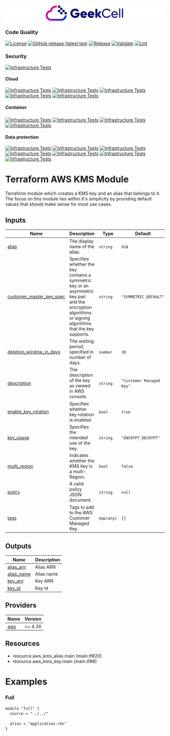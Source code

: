 <!-- BEGIN_TF_DOCS -->
[![Geek Cell GmbH](https://raw.githubusercontent.com/geekcell/template-terraform-module/main/docs/assets/logo.svg)](https://www.geekcell.io/)

### Code Quality
[![License](https://img.shields.io/github/license/geekcell/terraform-aws-kms)](https://github.com/geekcell/terraform-aws-kms/blob/master/LICENSE)
[![GitHub release (latest tag)](https://img.shields.io/github/v/release/geekcell/terraform-aws-kms?logo=github&sort=semver)](https://github.com/geekcell/terraform-aws-kms/releases)
[![Release](https://github.com/geekcell/terraform-aws-kms/actions/workflows/release.yaml/badge.svg)](https://github.com/geekcell/terraform-aws-kms/actions/workflows/release.yaml)
[![Validate](https://github.com/geekcell/terraform-aws-kms/actions/workflows/validate.yaml/badge.svg)](https://github.com/geekcell/terraform-aws-kms/actions/workflows/validate.yaml)
[![Lint](https://github.com/geekcell/terraform-aws-kms/actions/workflows/linter.yaml/badge.svg)](https://github.com/geekcell/terraform-aws-kms/actions/workflows/linter.yaml)

### Security
[![Infrastructure Tests](https://www.bridgecrew.cloud/badges/github/geekcell/terraform-aws-kms/general)](https://www.bridgecrew.cloud/link/badge?vcs=github&fullRepo=geekcell%2Fterraform-aws-kms&benchmark=INFRASTRUCTURE+SECURITY)

#### Cloud
[![Infrastructure Tests](https://www.bridgecrew.cloud/badges/github/geekcell/terraform-aws-kms/cis_aws)](https://www.bridgecrew.cloud/link/badge?vcs=github&fullRepo=geekcell%2Fterraform-aws-kms&benchmark=CIS+AWS+V1.2)
[![Infrastructure Tests](https://www.bridgecrew.cloud/badges/github/geekcell/terraform-aws-kms/cis_aws_13)](https://www.bridgecrew.cloud/link/badge?vcs=github&fullRepo=geekcell%2Fterraform-aws-kms&benchmark=CIS+AWS+V1.3)
[![Infrastructure Tests](https://www.bridgecrew.cloud/badges/github/geekcell/terraform-aws-kms/cis_azure)](https://www.bridgecrew.cloud/link/badge?vcs=github&fullRepo=geekcell%2Fterraform-aws-kms&benchmark=CIS+AZURE+V1.1)
[![Infrastructure Tests](https://www.bridgecrew.cloud/badges/github/geekcell/terraform-aws-kms/cis_azure_13)](https://www.bridgecrew.cloud/link/badge?vcs=github&fullRepo=geekcell%2Fterraform-aws-kms&benchmark=CIS+AZURE+V1.3)
[![Infrastructure Tests](https://www.bridgecrew.cloud/badges/github/geekcell/terraform-aws-kms/cis_gcp)](https://www.bridgecrew.cloud/link/badge?vcs=github&fullRepo=geekcell%2Fterraform-aws-kms&benchmark=CIS+GCP+V1.1)

##### Container
[![Infrastructure Tests](https://www.bridgecrew.cloud/badges/github/geekcell/terraform-aws-kms/cis_kubernetes_16)](https://www.bridgecrew.cloud/link/badge?vcs=github&fullRepo=geekcell%2Fterraform-aws-kms&benchmark=CIS+KUBERNETES+V1.6)
[![Infrastructure Tests](https://www.bridgecrew.cloud/badges/github/geekcell/terraform-aws-kms/cis_eks_11)](https://www.bridgecrew.cloud/link/badge?vcs=github&fullRepo=geekcell%2Fterraform-aws-kms&benchmark=CIS+EKS+V1.1)
[![Infrastructure Tests](https://www.bridgecrew.cloud/badges/github/geekcell/terraform-aws-kms/cis_gke_11)](https://www.bridgecrew.cloud/link/badge?vcs=github&fullRepo=geekcell%2Fterraform-aws-kms&benchmark=CIS+GKE+V1.1)
[![Infrastructure Tests](https://www.bridgecrew.cloud/badges/github/geekcell/terraform-aws-kms/cis_kubernetes)](https://www.bridgecrew.cloud/link/badge?vcs=github&fullRepo=geekcell%2Fterraform-aws-kms&benchmark=CIS+KUBERNETES+V1.5)

#### Data protection
[![Infrastructure Tests](https://www.bridgecrew.cloud/badges/github/geekcell/terraform-aws-kms/soc2)](https://www.bridgecrew.cloud/link/badge?vcs=github&fullRepo=geekcell%2Fterraform-aws-kms&benchmark=SOC2)
[![Infrastructure Tests](https://www.bridgecrew.cloud/badges/github/geekcell/terraform-aws-kms/pci)](https://www.bridgecrew.cloud/link/badge?vcs=github&fullRepo=geekcell%2Fterraform-aws-kms&benchmark=PCI-DSS+V3.2)
[![Infrastructure Tests](https://www.bridgecrew.cloud/badges/github/geekcell/terraform-aws-kms/pci_dss_v321)](https://www.bridgecrew.cloud/link/badge?vcs=github&fullRepo=geekcell%2Fterraform-aws-kms&benchmark=PCI-DSS+V3.2.1)
[![Infrastructure Tests](https://www.bridgecrew.cloud/badges/github/geekcell/terraform-aws-kms/iso)](https://www.bridgecrew.cloud/link/badge?vcs=github&fullRepo=geekcell%2Fterraform-aws-kms&benchmark=ISO27001)
[![Infrastructure Tests](https://www.bridgecrew.cloud/badges/github/geekcell/terraform-aws-kms/nist)](https://www.bridgecrew.cloud/link/badge?vcs=github&fullRepo=geekcell%2Fterraform-aws-kms&benchmark=NIST-800-53)
[![Infrastructure Tests](https://www.bridgecrew.cloud/badges/github/geekcell/terraform-aws-kms/hipaa)](https://www.bridgecrew.cloud/link/badge?vcs=github&fullRepo=geekcell%2Fterraform-aws-kms&benchmark=HIPAA)
[![Infrastructure Tests](https://www.bridgecrew.cloud/badges/github/geekcell/terraform-aws-kms/fedramp_moderate)](https://www.bridgecrew.cloud/link/badge?vcs=github&fullRepo=geekcell%2Fterraform-aws-kms&benchmark=FEDRAMP+%28MODERATE%29)

# Terraform AWS KMS Module

Terraform module which creates a KMS key and an alias that belongs to it.
The focus on this module lies within it's simplicity by providing default values
that should make sense for most use cases.

## Inputs

| Name | Description | Type | Default | Required |
|------|-------------|------|---------|:--------:|
| <a name="input_alias"></a> [alias](#input\_alias) | The display name of the alias. | `string` | n/a | yes |
| <a name="input_customer_master_key_spec"></a> [customer\_master\_key\_spec](#input\_customer\_master\_key\_spec) | Specifies whether the key contains a symmetric key or an asymmetric key pair and the encryption algorithms or signing algorithms that the key supports. | `string` | `"SYMMETRIC_DEFAULT"` | no |
| <a name="input_deletion_window_in_days"></a> [deletion\_window\_in\_days](#input\_deletion\_window\_in\_days) | The waiting period, specified in number of days. | `number` | `30` | no |
| <a name="input_description"></a> [description](#input\_description) | The description of the key as viewed in AWS console. | `string` | `"Customer Managed Key"` | no |
| <a name="input_enable_key_rotation"></a> [enable\_key\_rotation](#input\_enable\_key\_rotation) | Specifies whether key rotation is enabled. | `bool` | `true` | no |
| <a name="input_key_usage"></a> [key\_usage](#input\_key\_usage) | Specifies the intended use of the key. | `string` | `"ENCRYPT_DECRYPT"` | no |
| <a name="input_multi_region"></a> [multi\_region](#input\_multi\_region) | Indicates whether the KMS key is a multi-Region. | `bool` | `false` | no |
| <a name="input_policy"></a> [policy](#input\_policy) | A valid policy JSON document. | `string` | `null` | no |
| <a name="input_tags"></a> [tags](#input\_tags) | Tags to add to the AWS Customer Managed Key. | `map(any)` | `{}` | no |

## Outputs

| Name | Description |
|------|-------------|
| <a name="output_alias_arn"></a> [alias\_arn](#output\_alias\_arn) | Alias ARN |
| <a name="output_alias_name"></a> [alias\_name](#output\_alias\_name) | Alias name |
| <a name="output_key_arn"></a> [key\_arn](#output\_key\_arn) | Key ARN |
| <a name="output_key_id"></a> [key\_id](#output\_key\_id) | Key Id |

## Providers

| Name | Version |
|------|---------|
| <a name="provider_aws"></a> [aws](#provider\_aws) | >= 4.36 |

## Resources

- resource.aws_kms_alias.main (main.tf#20)
- resource.aws_kms_key.main (main.tf#8)

# Examples
### Full
```hcl
module "full" {
  source = "../../"

  alias = "application-rds"
}
```
<!-- END_TF_DOCS -->
